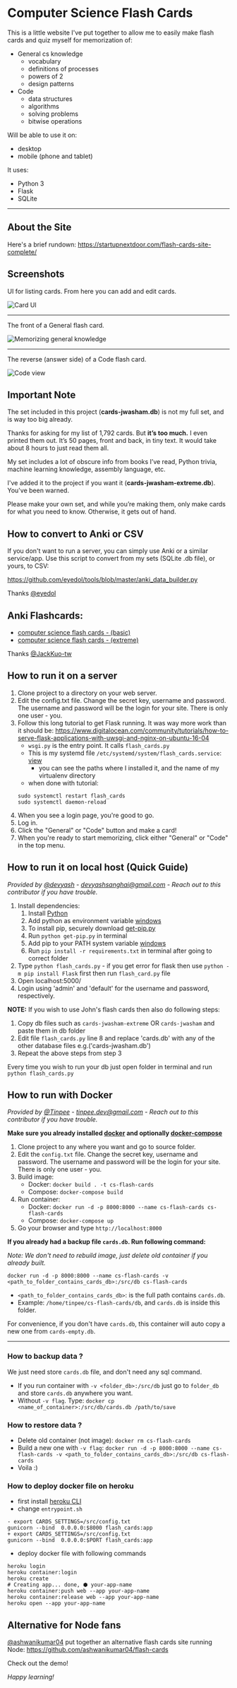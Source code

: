 # Computer Science Flash Cards

This is a little website I've put together to allow me to easily make flash cards and quiz myself for memorization of:

- General cs knowledge
  - vocabulary
  - definitions of processes
  - powers of 2
  - design patterns
- Code
  - data structures
  - algorithms
  - solving problems
  - bitwise operations

Will be able to use it on:

- desktop
- mobile (phone and tablet)

It uses:

- Python 3
- Flask
- SQLite

---

## About the Site

Here's a brief rundown: https://startupnextdoor.com/flash-cards-site-complete/

## Screenshots

UI for listing cards. From here you can add and edit cards.

![Card UI](screenshots/cards_ui-1467754141259.png)

---

The front of a General flash card.

![Memorizing general knowledge](screenshots/memorize_ui-1467754306971.png)

---

The reverse (answer side) of a Code flash card.

![Code view](screenshots/memorize_code-1467754962142.png)

## Important Note

The set included in this project (**cards-jwasham.db**) is not my full set, and is way too big already.

Thanks for asking for my list of 1,792 cards. But **it’s too much.** I even printed them out. It’s 50 pages, front and back, in tiny text. It would take about 8 hours to just read them all.

My set includes a lot of obscure info from books I’ve read, Python trivia, machine learning knowledge, assembly language, etc.

I've added it to the project if you want it (**cards-jwasham-extreme.db**). You've been warned.

Please make your own set, and while you’re making them, only make cards for what you need to know. Otherwise, it gets out of hand.

## How to convert to Anki or CSV

If you don't want to run a server, you can simply use Anki or a similar service/app. Use this script to convert from my sets (SQLite .db file), or yours, to CSV:

https://github.com/eyedol/tools/blob/master/anki_data_builder.py

Thanks [@eyedol](https://github.com/eyedol)

## Anki Flashcards:

* [computer science flash cards - (basic)](https://ankiweb.net/shared/info/1782040640)
* [computer science flash cards - (extreme)](https://ankiweb.net/shared/info/1691396127)

Thanks [@JackKuo-tw](https://github.com/JackKuo-tw)

## How to run it on a server

1. Clone project to a directory on your web server.
1. Edit the config.txt file. Change the secret key, username and password. The username and password will be the login
    for your site. There is only one user - you.
1. Follow this long tutorial to get Flask running. It was way more work than it should be:
    https://www.digitalocean.com/community/tutorials/how-to-serve-flask-applications-with-uwsgi-and-nginx-on-ubuntu-16-04
    - `wsgi.py` is the entry point. It calls `flash_cards.py`
    - This is my systemd file `/etc/systemd/system/flash_cards.service`: [view](flash_cards.service)
        - you can see the paths where I installed it, and the name of my virtualenv directory
    - when done with tutorial:
    ```shell
    sudo systemctl restart flash_cards
    sudo systemctl daemon-reload
    ```
1. When you see a login page, you're good to go.
1. Log in.
1. Click the "General" or "Code" button and make a card!
1. When you're ready to start memorizing, click either "General" or "Code"
    in the top menu.

## How to run it on local host (Quick Guide)

*Provided by [@devyash](https://github.com/devyash) - devyashsanghai@gmail.com - Reach out to this contributor if you have trouble.*

1. Install dependencies:
   1. Install [Python](https://www.python.org/download/releases)
   1. Add python as environment variable [windows](http://stackoverflow.com/questions/3701646/how-to-add-to-the-pythonpath-in-windows-7)
   1. To install pip, securely download [get-pip.py](https://bootstrap.pypa.io/get-pip.py)
   1. Run `python get-pip.py` in terminal
   1. Add pip to your PATH system variable [windows](https://stackoverflow.com/questions/23708898/pip-is-not-recognized-as-an-internal-or-external-command)
   1. Run `pip install -r requirements.txt` in terminal after going to correct folder
1. Type `python flash_cards.py` - if you get error for flask then use `python -m pip install Flask` first then run `flash_card.py` file
1. Open localhost:5000/
1. Login using 'admin' and 'default' for the username and password, respectively.

**NOTE:** If you wish to use John's flash cards then also do following steps:

1. Copy db files such as `cards-jwasham-extreme` OR `cards-jwasham` and paste them in db folder
1. Edit file `flash_cards.py` line 8 and replace 'cards.db' with any of the other database files e.g.('cards-jwasham.db') 
1. Repeat the above steps from step 3

Every time you wish to run your db just open folder in terminal and run  `python flash_cards.py`

## How to run with Docker

*Provided by [@Tinpee](https://github.com/tinpee) - tinpee.dev@gmail.com - Reach out to this contributor if you have trouble.*

__Make sure you already installed [docker](https://www.docker.com) and optionally [docker-compose](https://docs.docker.com/compose/install/)__

1. Clone project to any where you want and go to source folder.
1. Edit the `config.txt` file. Change the secret key, username and password. The username and password will be the login for your site. There is only one user - you.
1. Build image:
   - Docker: `docker build . -t cs-flash-cards`
   - Compose: `docker-compose build`
1. Run container:
   - Docker: `docker run -d -p 8000:8000 --name cs-flash-cards cs-flash-cards`
   - Compose: `docker-compose up`
1. Go your browser and type `http://localhost:8000`

__If you already had a backup file `cards.db`. Run following command:__

*Note: We don't need to rebuild image, just delete old container if you already built.*

```shell
docker run -d -p 8000:8000 --name cs-flash-cards -v <path_to_folder_contains_cards_db>:/src/db cs-flash-cards
```

- `<path_to_folder_contains_cards_db>`: is the full path contains `cards.db`.
- Example: `/home/tinpee/cs-flash-cards/db`, and `cards.db` is inside this folder.

For convenience, if you don't have `cards.db`, this container will auto copy a new one from `cards-empty.db`.

---

### How to backup data ?
We just need store `cards.db` file, and don't need any sql command.
- If you run container with `-v <folder_db>:/src/db` just go to `folder_db` and store `cards.db` anywhere you want.
- Without `-v flag`. Type: `docker cp <name_of_container>:/src/db/cards.db /path/to/save`

### How to restore data ?
- Delete old container (not image): `docker rm cs-flash-cards`
- Build a new one with `-v flag`:
`docker run -d -p 8000:8000 --name cs-flash-cards -v <path_to_folder_contains_cards_db>:/src/db cs-flash-cards`
- Voila :)

### How to deploy docker file on heroku

- first install [heroku CLI](https://devcenter.heroku.com/articles/heroku-cli)
- change `entrypoint.sh`

```shell
- export CARDS_SETTINGS=/src/config.txt
gunicorn --bind  0.0.0.0:$8000 flash_cards:app
+ export CARDS_SETTINGS=/src/config.txt
gunicorn --bind  0.0.0.0:$PORT flash_cards:app
```
- deploy docker file with following commands

```shell
heroku login
heroku container:login
heroku create
# Creating app... done, ⬢ your-app-name
heroku container:push web --app your-app-name
heroku container:release web --app your-app-name
heroku open --app your-app-name
```

## Alternative for Node fans

[@ashwanikumar04](https://github.com/ashwanikumar04) put together an alternative flash cards site running Node: https://github.com/ashwanikumar04/flash-cards

Check out the demo!

*Happy learning!*

